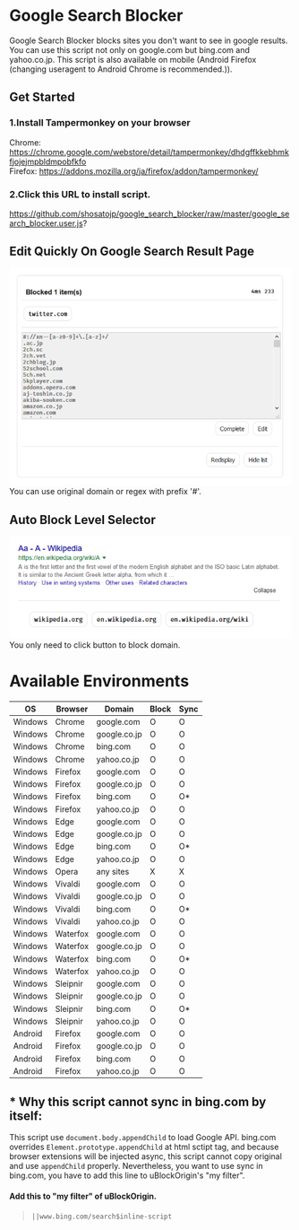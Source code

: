 # Google Search Blocker
Google Search Blocker blocks sites you don't want to see in google results. You can use this script not only on google.com but bing.com and yahoo.co.jp. This script is also available on mobile (Android Firefox (changing useragent to Android Chrome is recommended.)).

## Get Started

### 1.Install Tampermonkey on your browser
Chrome:
https://chrome.google.com/webstore/detail/tampermonkey/dhdgffkkebhmkfjojejmpbldmpobfkfo  
Firefox:
https://addons.mozilla.org/ja/firefox/addon/tampermonkey/
### 2.Click this URL to install script.
https://github.com/shosatojp/google_search_blocker/raw/master/google_search_blocker.user.js?

## Edit Quickly On Google Search Result Page
![](https://github.com/ShoSatoJp/google_search_blocker/raw/master/README/label3.png)  
You can use original domain or regex with prefix '#'.

## Auto Block Level Selector
![](https://github.com/ShoSatoJp/google_search_blocker/raw/master/README/block2.png)  
You only need to click button to block domain.



# Available Environments

<!-- ## Windows
Chrome, Firefox, Edge, Vivaldi, Waterfox, Sleipnir  
*Opera is not available.
## Android
Firefox
## Mac -->

| OS      | Browser  | Domain       | Block | Sync |
| ------- | -------- | ------------ | ----- | ---- |
| Windows | Chrome   | google.com   | O     | O    |
| Windows | Chrome   | google.co.jp | O     | O    |
| Windows | Chrome   | bing.com     | O     | O    |
| Windows | Chrome   | yahoo.co.jp  | O     | O    |
| Windows | Firefox  | google.com   | O     | O    |
| Windows | Firefox  | google.co.jp | O     | O    |
| Windows | Firefox  | bing.com     | O     | O*   |
| Windows | Firefox  | yahoo.co.jp  | O     | O    |
| Windows | Edge     | google.com   | O     | O    |
| Windows | Edge     | google.co.jp | O     | O    |
| Windows | Edge     | bing.com     | O     | O*   |
| Windows | Edge     | yahoo.co.jp  | O     | O    |
| Windows | Opera    | any sites    | X     | X    |
| Windows | Vivaldi  | google.com   | O     | O    |
| Windows | Vivaldi  | google.co.jp | O     | O    |
| Windows | Vivaldi  | bing.com     | O     | O*    |
| Windows | Vivaldi  | yahoo.co.jp  | O     | O    |
| Windows | Waterfox | google.com   | O     | O    |
| Windows | Waterfox | google.co.jp | O     | O    |
| Windows | Waterfox | bing.com     | O     | O*    |
| Windows | Waterfox | yahoo.co.jp  | O     | O    |
| Windows | Sleipnir | google.com   | O     | O    |
| Windows | Sleipnir | google.co.jp | O     | O    |
| Windows | Sleipnir | bing.com     | O     | O*    |
| Windows | Sleipnir | yahoo.co.jp  | O     | O    |
| Android | Firefox  | google.com   | O     | O    |
| Android | Firefox  | google.co.jp | O     | O    |
| Android | Firefox  | bing.com     | O     | O    |
| Android | Firefox  | yahoo.co.jp  | O     | O    |

## * Why this script cannot sync in bing.com by itself:
This script use `document.body.appendChild` to load Google API. bing.com overrides `Element.prototype.appendChild` at html sctipt tag, and because browser extensions will be injected async, this script cannot copy original and use `appendChild` properly. Nevertheless, you want to use sync in bing.com, you have to add this line to uBlockOrigin's "my filter".

#### Add this to "my filter" of uBlockOrigin.
<!-- > www.bing.com##script:contains(Element.prototype.appendChild)   -->
> `||www.bing.com/search$inline-script  `